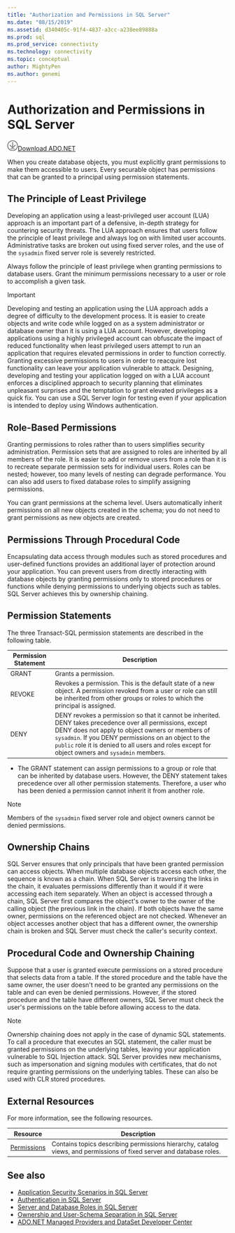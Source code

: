 ```yaml
---
title: "Authorization and Permissions in SQL Server"
ms.date: "08/15/2019"
ms.assetid: d340405c-91f4-4837-a3cc-a238ee89888a
ms.prod: sql
ms.prod_service: connectivity
ms.technology: connectivity
ms.topic: conceptual
author: MightyPen
ms.author: genemi
---
```

# Authorization and Permissions in SQL Server

![Download-DownArrow-Circled](../../ssdt/media/download.png)[Download ADO.NET](../sql-connection-libraries.md#anchor-20-drivers-relational-access)

When you create database objects, you must explicitly grant permissions to make them accessible to users. Every securable object has permissions that can be granted to a principal using permission statements.  
  
## The Principle of Least Privilege  
 Developing an application using a least-privileged user account (LUA) approach is an important part of a defensive, in-depth strategy for countering security threats. The LUA approach ensures that users follow the principle of least privilege and always log on with limited user accounts. Administrative tasks are broken out using fixed server roles, and the use of the `sysadmin` fixed server role is severely restricted.  
  
 Always follow the principle of least privilege when granting permissions to database users. Grant the minimum permissions necessary to a user or role to accomplish a given task.  
  
> [!IMPORTANT]
>  Developing and testing an application using the LUA approach adds a degree of difficulty to the development process. It is easier to create objects and write code while logged on as a system administrator or database owner than it is using a LUA account. However, developing applications using a highly privileged account can obfuscate the impact of reduced functionality when least privileged users attempt to run an application that requires elevated permissions in order to function correctly. Granting excessive permissions to users in order to reacquire lost functionality can leave your application vulnerable to attack. Designing, developing and testing your application logged on with a LUA account enforces a disciplined approach to security planning that eliminates unpleasant surprises and the temptation to grant elevated privileges as a quick fix. You can use a SQL Server login for testing even if your application is intended to deploy using Windows authentication.  
  
## Role-Based Permissions  
 Granting permissions to roles rather than to users simplifies security administration. Permission sets that are assigned to roles are inherited by all members of the role. It is easier to add or remove users from a role than it is to recreate separate permission sets for individual users. Roles can be nested; however, too many levels of nesting can degrade performance. You can also add users to fixed database roles to simplify assigning permissions.  
  
 You can grant permissions at the schema level. Users automatically inherit permissions on all new objects created in the schema; you do not need to grant permissions as new objects are created.  
  
## Permissions Through Procedural Code  
 Encapsulating data access through modules such as stored procedures and user-defined functions provides an additional layer of protection around your application. You can prevent users from directly interacting with database objects by granting permissions only to stored procedures or functions while denying permissions to underlying objects such as tables. SQL Server achieves this by ownership chaining.  
  
## Permission Statements  
 The three Transact-SQL permission statements are described in the following table.  
  
|Permission Statement|Description|  
|--------------------------|-----------------|  
|GRANT|Grants a permission.|  
|REVOKE|Revokes a permission. This is the default state of a new object. A permission revoked from a user or role can still be inherited from other groups or roles to which the principal is assigned.|  
|DENY|DENY revokes a permission so that it cannot be inherited. DENY takes precedence over all permissions, except DENY does not apply to object owners or members of `sysadmin`. If you DENY permissions on an object to the `public` role it is denied to all users and roles except for object owners and `sysadmin` members.|  
  
- The GRANT statement can assign permissions to a group or role that can be inherited by database users. However, the DENY statement takes precedence over all other permission statements. Therefore, a user who has been denied a permission cannot inherit it from another role.  
  
> [!NOTE]
>  Members of the `sysadmin` fixed server role and object owners cannot be denied permissions.  
  
## Ownership Chains  
 SQL Server ensures that only principals that have been granted permission can access objects. When multiple database objects access each other, the sequence is known as a chain. When SQL Server is traversing the links in the chain, it evaluates permissions differently than it would if it were accessing each item separately. When an object is accessed through a chain, SQL Server first compares the object's owner to the owner of the calling object (the previous link in the chain). If both objects have the same owner, permissions on the referenced object are not checked. Whenever an object accesses another object that has a different owner, the ownership chain is broken and SQL Server must check the caller's security context.  
  
## Procedural Code and Ownership Chaining  
 Suppose that a user is granted execute permissions on a stored procedure that selects data from a table. If the stored procedure and the table have the same owner, the user doesn't need to be granted any permissions on the table and can even be denied permissions. However, if the stored procedure and the table have different owners, SQL Server must check the user's permissions on the table before allowing access to the data.  
  
> [!NOTE]
>  Ownership chaining does not apply in the case of dynamic SQL statements. To call a procedure that executes an SQL statement, the caller must be granted permissions on the underlying tables, leaving your application vulnerable to SQL Injection attack. SQL Server provides new mechanisms, such as impersonation and signing modules with certificates, that do not require granting permissions on the underlying tables. These can also be used with CLR stored procedures.  
  
## External Resources  
 For more information, see the following resources.  
  
|Resource|Description|  
|--------------|-----------------|  
|[Permissions](/sql/relational-databases/security/permissions-database-engine)|Contains topics describing permissions hierarchy, catalog views, and permissions of fixed server and database roles.|
  
## See also

- [Application Security Scenarios in SQL Server](../../connect/ado-net/application-security-scenarios-in-sql-server.md)
- [Authentication in SQL Server](../../connect/ado-net/authentication-in-sql-server.md)
- [Server and Database Roles in SQL Server](../../connect/ado-net/server-and-database-roles-in-sql-server.md)
- [Ownership and User-Schema Separation in SQL Server](../../connect/ado-net/ownership-and-user-schema-separation-in-sql-server.md)
- [ADO.NET Managed Providers and DataSet Developer Center](https://go.microsoft.com/fwlink/?LinkId=217917)

